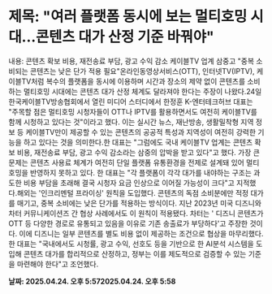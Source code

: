 # **제목: "여러 플랫폼 동시에 보는 멀티호밍 시대…콘텐츠 대가 산정 기준 바꿔야"**

  내용: 콘텐츠 확보 비용, 재전송료 부담, 광고 수익 감소  케이블TV 업계 삼중고 "중복 소비되는 콘텐츠는 낮은 단가 적용 필요"온라인동영상서비스(OTT), 인터넷TV(IPTV), 케이블TV처럼 복수의 플랫폼을 동시에 이용하며 시간과 장소의 제약 없이 콘텐츠를 소비하는 멀티호밍 시대에는 콘텐츠 대가 산정 체계도 달라져야 한다는 주장이 나왔다.24일 한국케이블TV방송협회에서 열린 미디어 스터디에서 한정훈 K-엔터테크허브 대표는 "주목할 점은 멀티호밍 시청자들이 OTT나 IPTV를 활용하면서도 여전히 케이블TV를 함께 시청하고 있다는 것"이라고 했다. 이는 실시간 뉴스, 재난방송, 생활밀착형 지역 정보 등 케이블TV만이 제공할 수 있는 콘텐츠의 공공적 특성과 지역성이 여전히 강력한 기능을 하고 있다는 것을 의미한다.한 대표는 "그럼에도 국내 케이블TV 업계는 콘텐츠 확보 비용, 재전송료 부담, 광고 수익 감소라는 삼중의 압박을 받고 있다"고 했다. 가장 큰 문제는 콘텐츠 사용료 체계가 여전히 단일 플랫폼 유통환경을 전제로 설계돼 있어 멀티호밍을 반영하지 못하고 있다. 한 대표는 "각 플랫폼이 각각 대가를 내야하는 구조는 과도한 비용 부담을 초래해 결국 시청자 요금 인상으로 이어질 가능성이 크다"고 지적했다.해외는 '인크리멘털 프라이싱' 원칙을 도입했다. 콘텐츠의 독점 소비분에만 적정 대가를 매기고, 중복 소비에는 낮은 단가를 적용하는 방식이다. 지난 2023년 미국 디즈니와 차터 커뮤니케이션즈 간 협상 사례에서도 이 원칙이 적용됐다. 차터는 ' 디즈니 콘텐츠가 OTT 등 다양한 경로로 유통되고 있음을 이유로 기존 송출료가 부당하다'고 주장한 것이다. 이에 디즈니는 일부 콘텐츠를 별도 비용 없이 제공하는 조건으로 협상을 마무리했다.한 대표는 "국내에서도 시청률, 광고 수익, 선호도 등을 기반으로 한 AI분석 시스템을 도입해 콘텐츠 대가를 합리적으로 산정하고, 정부는 이를 제도적으로 검증할 수 있는 기준을 마련해야 한다"고 조언했다.

  **날짜: 2025.04.24. 오후 5:572025.04.24. 오후 5:58**